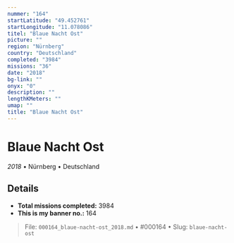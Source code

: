 ```yaml
---
nummer: "164"
startLatitude: "49.452761"
startLongitude: "11.078086"
titel: "Blaue Nacht Ost"
picture: ""
region: "Nürnberg"
country: "Deutschland"
completed: "3984"
missions: "36"
date: "2018"
bg-link: ""
onyx: "0"
description: ""
lengthKMeters: ""
umap: ""
title: "Blaue Nacht Ost"
---
```

# Blaue Nacht Ost

*2018* • Nürnberg • Deutschland



## Details


- **Total missions completed:** 3984
- **This is my banner no.:** 164





> File: `000164_blaue-nacht-ost_2018.md` • #000164 • Slug: `blaue-nacht-ost`
